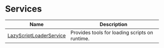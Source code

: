 # Services

| Name | Description |
| ---  | ---         |
| [LazyScriptLoaderService](LoaderModule/LazyScriptLoaderService) | Provides tools for loading scripts on runtime. |